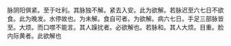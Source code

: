 脉阴阳俱紧。至于吐利。其脉独不解。紧去入安。此为欲解。若脉迟至六七日不欲食。此为晚发。水停故也。为未解。食自可者。为欲解。病六七日。手足三部脉皆至。大烦。而口噤不能言。其人躁扰者。必欲解也。若脉和。其人大烦。目重。脸内际黄者。此欲解也